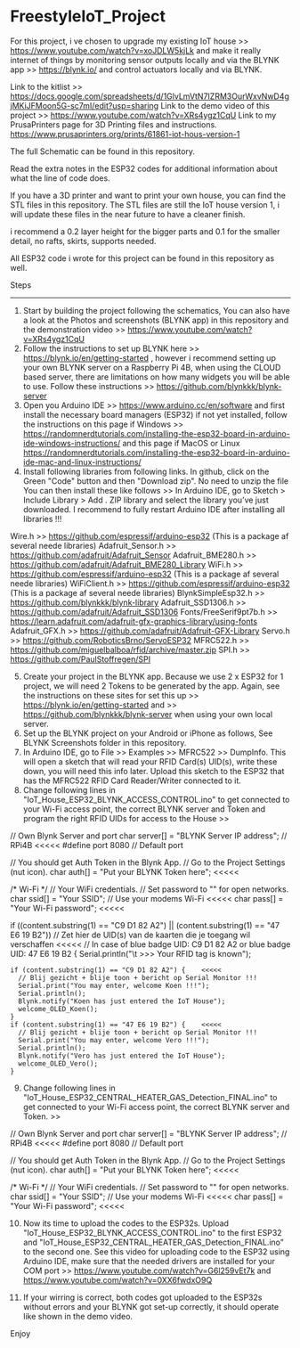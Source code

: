 # FreestyleIoT_Project

For this project, i ve chosen to upgrade my existing IoT house >> https://www.youtube.com/watch?v=xoJDLW5kjLk and make it really internet of things by monitoring sensor outputs locally and via the BLYNK app >> https://blynk.io/ and control actuators locally and via BLYNK.

Link to the kitlist >> https://docs.google.com/spreadsheets/d/1GlvLmVtN7IZRM3OurWxvNwD4gjMKiJFMoon5G-sc7mI/edit?usp=sharing
Link to the demo video of this project >> https://www.youtube.com/watch?v=XRs4ygz1CqU
Link to my PrusaPrinters page for 3D Printing files and instructions. https://www.prusaprinters.org/prints/61861-iot-hous-version-1

The full Schematic can be found in this repository.

Read the extra notes in the ESP32 codes for additional information about what the line of code does.

If you have a 3D printer and want to print your own house, you can find the STL files in this repository.
The STL files are still the IoT house version 1, i will update these files in the near future to have a cleaner finish.

i recommend a 0.2 layer height for the bigger parts and 0.1 for the smaller detail, no rafts, skirts, supports needed.

All ESP32 code i wrote for this project can be found in this repository as well.


Steps
_____________________________

1) Start by building the project following the schematics, You can also have a look at the Photos and screenshots (BLYNK app) 
in this repository and the demonstration video >> https://www.youtube.com/watch?v=XRs4ygz1CqU
2) Follow the instructions to set up BLYNK here >> https://blynk.io/en/getting-started , however i recommend setting up your own BLYNK server on a Raspberry Pi 4B, when using the CLOUD based server, there are limitations on how many widgets you will be able to use. Follow these instructions >> https://github.com/blynkkk/blynk-server
3) Open you Arduino IDE >> https://www.arduino.cc/en/software and first install the necessary board managers (ESP32) if not yet installed, follow the instructions on this page if Windows >> https://randomnerdtutorials.com/installing-the-esp32-board-in-arduino-ide-windows-instructions/  and this page if MacOS or Linux  https://randomnerdtutorials.com/installing-the-esp32-board-in-arduino-ide-mac-and-linux-instructions/
4) Install following libraries from following links. In github, click on the Green "Code" button and then "Download zip". No need to unzip the file
You can then install these like follows >> In Arduino IDE, go to Sketch > Include Library > Add . ZIP library and select the library you’ve just downloaded.
I recommend to fully restart Arduino IDE after installing all libraries !!!

Wire.h >> https://github.com/espressif/arduino-esp32 (This is a package af several neede libraries)
Adafruit_Sensor.h >> https://github.com/adafruit/Adafruit_Sensor
Adafruit_BME280.h >> https://github.com/adafruit/Adafruit_BME280_Library
WiFi.h >> https://github.com/espressif/arduino-esp32 (This is a package af several neede libraries)
WiFiClient.h >> https://github.com/espressif/arduino-esp32 (This is a package af several neede libraries)
BlynkSimpleEsp32.h >> https://github.com/blynkkk/blynk-library
Adafruit_SSD1306.h >> https://github.com/adafruit/Adafruit_SSD1306
Fonts/FreeSerif9pt7b.h >> https://learn.adafruit.com/adafruit-gfx-graphics-library/using-fonts
Adafruit_GFX.h >> https://github.com/adafruit/Adafruit-GFX-Library
Servo.h >> https://github.com/RoboticsBrno/ServoESP32
MFRC522.h >> https://github.com/miguelbalboa/rfid/archive/master.zip
SPI.h >> https://github.com/PaulStoffregen/SPI

5) Create your project in the BLYNK app. Because we use 2 x ESP32 for 1 project, we will need 2 Tokens to be generated by the app. Again, see the instructions on these sites for set this up >> https://blynk.io/en/getting-started and >> https://github.com/blynkkk/blynk-server when using your own local server.
6) Set up the BLYNK project on your Android or iPhone as follows, See BLYNK Screenshots folder in this repository.
7) In Arduino IDE, go to File >> Examples >> MFRC522 >> DumpInfo. This will open a sketch that will read your RFID Card(s) UID(s), write these down, you will need this info later. Upload this sketch to the ESP32 that has the MFRC522 RFID Card Reader/Writer connected to it.
8) Change following lines in "IoT_House_ESP32_BLYNK_ACCESS_CONTROL.ino" to get connected to your Wi-Fi access point, the correct BLYNK server and Token and program the right RFID UIDs for access to the House >>

// Own Blynk Server and port
char server[] = "BLYNK Server IP address"; // RPi4B    <<<<<
#define port 8080 // Default port

// You should get Auth Token in the Blynk App.
// Go to the Project Settings (nut icon).
char auth[] = "Put your BLYNK Token here";    <<<<<

/*
   Wi-Fi
*/
// Your WiFi credentials.
// Set password to "" for open networks.
char ssid[] = "Your SSID"; // Use your modems Wi-Fi    <<<<<
char pass[] = "Your Wi-Fi password";    <<<<<

if ((content.substring(1) == "C9 D1 82 A2") || (content.substring(1) == "47 E6 19 B2")) // Zet hier de UID(s) van de kaarten die je toegang wil verschaffen     <<<<<
    // In case of blue badge UID: C9 D1 82 A2 or blue badge UID: 47 E6 19 B2
  {
    Serial.println("\t >>> Your RFID tag is known");

    if (content.substring(1) == "C9 D1 82 A2") {    <<<<<
      // Blij gezicht + blije toon + bericht op Serial Monitor !!!
      Serial.print("You may enter, welcome Koen !!!");
      Serial.println();
      Blynk.notify("Koen has just entered the IoT House");
      welcome_OLED_Koen();
    }
    if (content.substring(1) == "47 E6 19 B2") {    <<<<<
      // Blij gezicht + blije toon + bericht op Serial Monitor !!!
      Serial.print("You may enter, welcome Vero !!!");
      Serial.println();
      Blynk.notify("Vero has just entered the IoT House");
      welcome_OLED_Vero();
    }

9) Change following lines in "IoT_House_ESP32_CENTRAL_HEATER_GAS_Detection_FINAL.ino" to get connected to your Wi-Fi access point, the correct BLYNK server and Token. >>

// Own Blynk Server and port
char server[] = "BLYNK Server IP address"; // RPi4B    <<<<<
#define port 8080 // Default port

// You should get Auth Token in the Blynk App.
// Go to the Project Settings (nut icon).
char auth[] = "Put your BLYNK Token here";    <<<<<

/*
   Wi-Fi
*/
// Your WiFi credentials.
// Set password to "" for open networks.
char ssid[] = "Your SSID"; // Use your modems Wi-Fi    <<<<<
char pass[] = "Your Wi-Fi password";    <<<<<

10) Now its time to upload the codes to the ESP32s. Upload "IoT_House_ESP32_BLYNK_ACCESS_CONTROL.ino" to the first ESP32 and "IoT_House_ESP32_CENTRAL_HEATER_GAS_Detection_FINAL.ino" to the second one. See this video for uploading code to the ESP32 using Arduino IDE, make sure that the needed drivers are installed for your COM port >> https://www.youtube.com/watch?v=G6l259vEt7k and https://www.youtube.com/watch?v=0XX6fwdxO9Q

11) If your wirring is correct, both codes got uploaded to the ESP32s without errors and your BLYNK got set-up correctly, it should operate like shown in the demo video.

Enjoy
